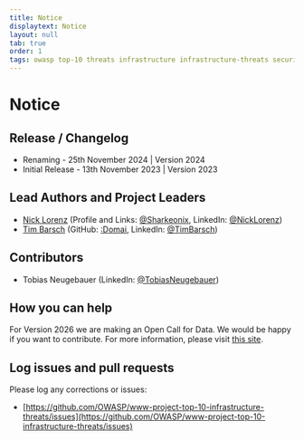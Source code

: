 ```yaml
---
title: Notice
displaytext: Notice
layout: null
tab: true
order: 1
tags: owasp top-10 threats infrastructure infrastructure-threats security risks infrastructure-security-risks
---
```


# Notice

## Release / Changelog

- Renaming - 25th November 2024 | Version 2024
- Initial Release - 13th November 2023 | Version 2023

## Lead Authors and Project Leaders

- [Nick Lorenz](mailto:nick.lorenz@owasp.org) (Profile and Links: [@Sharkeonix](http://sharkeonix.com), LinkedIn: [@NickLorenz](https://www.linkedin.com/in/nicklorenz))
- [Tim Barsch](mailto:tim.barsch@owasp.org) (GitHub: [:Domai](https://github.com/domai-tb), LinkedIn: [@TimBarsch](https://www.linkedin.com/in/domai-tb))

## Contributors

- Tobias Neugebauer (LinkedIn: [@TobiasNeugebauer](https://www.linkedin.com/in/tobiasneugebauer))

## How you can help

For Version 2026 we are making an Open Call for Data. We would be happy if you want to contribute.
For more information, please visit [this site](./docs/2024/INT_2024-Open_Call_for_Data).

## Log issues and pull requests

Please log any corrections or issues:

- [https://github.com/OWASP/www-project-top-10-infrastructure-threats/issues](https://github.com/OWASP/www-project-top-10-infrastructure-threats/issues)
